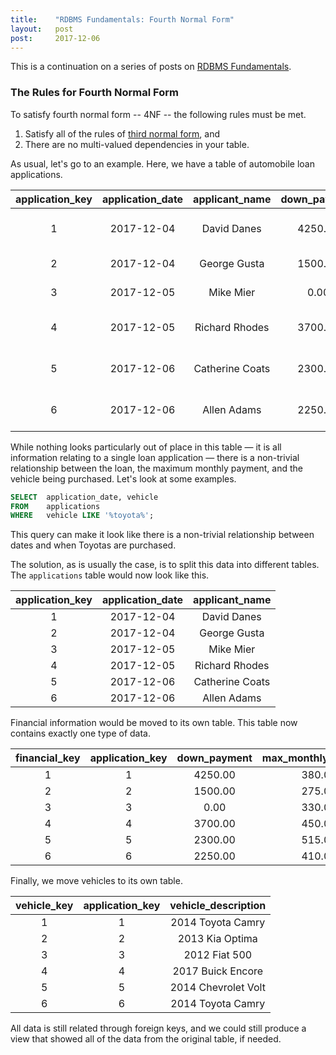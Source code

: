 ```yaml
---
title:    "RDBMS Fundamentals: Fourth Normal Form"
layout:   post
post:     2017-12-06
---
```


This is a continuation on a series of posts on [RDBMS Fundamentals](/projects#rdbms-fundamentals).

### The Rules for Fourth Normal Form

To satisfy fourth normal form -- 4NF -- the following rules must be met.

1. Satisfy all of the rules of [third normal form](/2017/12/06/rdbms-fundamentals-third-normal-form), and
2. There are no multi-valued dependencies in your table.

As usual, let's go to an example. Here, we have a table of automobile loan applications.

| application_key | application_date | applicant_name | down_payment | max_monthly_payment | vehicle |
| :--: | :--: | :--: | :--: | :--: | :--: |
| 1 | 2017-12-04 | David Danes | 4250.00 | 380.00 | 2014 Toyota Camry |
| 2 | 2017-12-04 | George Gusta | 1500.00 | 275.00 | 2013 Kia Optima |
| 3 | 2017-12-05 | Mike Mier | 0.00 | 330.00 | 2012 Fiat 500 |
| 4 | 2017-12-05 | Richard Rhodes | 3700.00 | 450.00 | 2017 Buick Encore |
| 5 | 2017-12-06 | Catherine Coats | 2300.00 | 515.00 | 2014 Chevrolet Volt |
| 6 | 2017-12-06 | Allen Adams | 2250.00 | 410.00 | 2014 Toyota Camry  |

While nothing looks particularly out of place in this table &mdash; it is all information relating to a single loan application &mdash; there is a non-trivial relationship between the loan, the maximum monthly payment, and the vehicle being purchased. Let's look at some examples.

```sql
SELECT  application_date, vehicle
FROM    applications
WHERE   vehicle LIKE '%toyota%';
```

This query can make it look like there is a non-trivial relationship between dates and when Toyotas are purchased.

The solution, as is usually the case, is to split this data into different tables. The `applications` table would now look like this.

| application_key | application_date | applicant_name |
| :--: | :--: | :--: |
| 1 | 2017-12-04 | David Danes |
| 2 | 2017-12-04 | George Gusta |
| 3 | 2017-12-05 | Mike Mier |
| 4 | 2017-12-05 | Richard Rhodes |
| 5 | 2017-12-06 | Catherine Coats |
| 6 | 2017-12-06 | Allen Adams |

Financial information would be moved to its own table. This table now contains exactly one type of data.

| financial_key | application_key | down_payment | max_monthly_payment |
| :--: | :--: | :--: | :--: |
| 1 | 1 | 4250.00 | 380.00 |
| 2 | 2 | 1500.00 | 275.00 |
| 3 | 3 | 0.00 | 330.00 |
| 4 | 4 | 3700.00 | 450.00 |
| 5 | 5 | 2300.00 | 515.00 |
| 6 | 6 | 2250.00 | 410.00 |

Finally, we move vehicles to its own table.

| vehicle_key | application_key | vehicle_description |
| :--: | :--: | :--: |
| 1 | 1 | 2014 Toyota Camry |
| 2 | 2 | 2013 Kia Optima |
| 3 | 3 | 2012 Fiat 500 |
| 4 | 4 | 2017 Buick Encore |
| 5 | 5 | 2014 Chevrolet Volt |
| 6 | 6 | 2014 Toyota Camry |

All data is still related through foreign keys, and we could still produce a view that showed all of the data from the original table, if needed.
